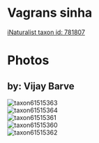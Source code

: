 
Vagrans sinha
=============
  
[iNaturalist taxon id: 781807](https://www.inaturalist.org/taxa/781807)
# Photos

## by: Vijay Barve
  
![taxon61515363](https://inaturalist-open-data.s3.amazonaws.com/photos/66324691/medium.jpeg)  
![taxon61515364](https://inaturalist-open-data.s3.amazonaws.com/photos/66324710/medium.jpeg)  
![taxon61515361](https://inaturalist-open-data.s3.amazonaws.com/photos/66324672/medium.jpeg)  
![taxon61515360](https://inaturalist-open-data.s3.amazonaws.com/photos/66324663/medium.jpeg)  
![taxon61515362](https://inaturalist-open-data.s3.amazonaws.com/photos/66324680/medium.jpeg)